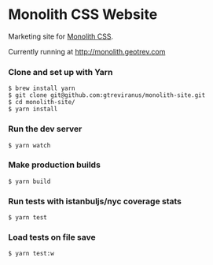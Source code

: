 # Monolith CSS Website
Marketing site for [Monolith CSS](https://github.com/gtreviranus/monolith).

Currently running at http://monolith.geotrev.com

### Clone and set up with Yarn
```shell 
$ brew install yarn
$ git clone git@github.com:gtreviranus/monolith-site.git
$ cd monolith-site/
$ yarn install
```

### Run the dev server
```shell
$ yarn watch
```

### Make production builds
```shell
$ yarn build
```

### Run tests with istanbuljs/nyc coverage stats
```shell
$ yarn test
```

### Load tests on file save
```shell
$ yarn test:w
```
